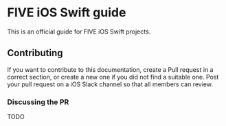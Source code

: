 # FIVE iOS Swift guide

This is an official guide for FIVE iOS Swift projects. 

## Contributing
If you want to contribute to this documentation, create a Pull request in a correct section, or create a new one if you did not find a suitable one. Post your pull request on a iOS Slack channel so that all members can review.

### Discussing the PR
TODO
